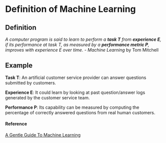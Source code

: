# Definition of Machine Learning

## Definition

*A computer program is said to learn to perform a **task T** from **experience E**, if its performance at task T, as measured by a **performance metric P**, improves with experience E over time.* - *Machine Learning* by Tom Mitchell

## Example

**Task T**: An artificial customer service provider can answer questions submitted by customers. 

**Experience E**: It could learn by looking at past question/answer logs generated by the customer service team. 

**Performance P**: Its capability can be measured by computing the percentage of correctly answered questions from real human customers.

#### Reference

[A Gentle Guide To Machine Learning](https://blog.monkeylearn.com/a-gentle-guide-to-machine-learning/)